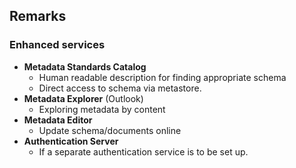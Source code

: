 ## Remarks

### Enhanced services
- **Metadata Standards Catalog**
  - Human readable description for finding appropriate schema
  - Direct access to schema via metastore.
- **Metadata Explorer** (Outlook)
  - Exploring metadata by content
- **Metadata Editor**
  - Update schema/documents online
- **Authentication Server**
  - If a separate authentication service is to be set up.

